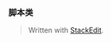 ### 脚本类



> Written with [StackEdit](https://stackedit.io/).
<!--stackedit_data:
eyJoaXN0b3J5IjpbMTg3Mzk3NTQ5MF19
-->